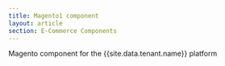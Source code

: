 ```yaml
---
title: Magento1 component
layout: article
section: E-Commerce Components
---
```


Magento component for the {{site.data.tenant.name}} platform
